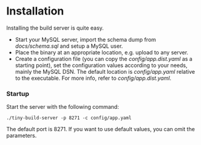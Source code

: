 # Installation

Installing the build server is quite easy. 

* Start your MySQL server, import the schema dump from *docs/schema.sql* and setup a MySQL
user. 
* Place the binary at an appropriate location, e.g. upload to any server.
* Create a configuration file (you can copy the *config/app.dist.yaml* as a starting point), 
set the configuration values according to your needs, mainly the MySQL DSN.
The default location is *config/app.yaml* relative to the executable. For more info,
refer to *config/app.dist.yaml*.

### Startup

Start the server with the following command:

``./tiny-build-server -p 8271 -c config/app.yaml``

The default port is 8271. If you want to use default values, you can omit the parameters.